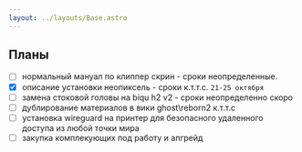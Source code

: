 ```yaml
---
layout: ../layouts/Base.astro
---
```


## Планы

- [ ] нормальный мануал по клиппер скрин - сроки неопределенные.
- [x] описание установки неопиксель - сроки к.т.т.с. `21-25 октября`
- [ ] замена стоковой головы на biqu h2 v2 - сроки неопределенно скоро
- [ ] дублирование материалов в вики ghost\reborn2 к.т.т.с
- [ ] установка wireguard на принтер для безопасного удаленного доступа из любой точки мира
- [ ] закупка комплекующих под работу и апгрейд
